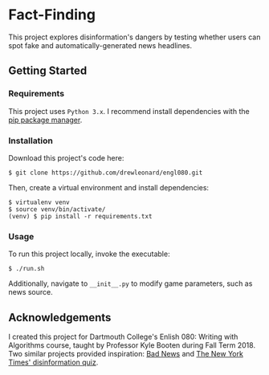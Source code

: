 # Fact-Finding

This project explores disinformation's dangers by testing whether users can spot fake and automatically-generated news headlines.

## Getting Started

### Requirements

This project uses `Python 3.x`. I recommend install dependencies with the [pip package manager](https://pip.pypa.io/en/stable/installing/).

### Installation

Download this project's code here:
```
$ git clone https://github.com/drewleonard/engl080.git
```
Then, create a virtual environment and install dependencies:
```
$ virtualenv venv
$ source venv/bin/activate/
(venv) $ pip install -r requirements.txt
```

### Usage
To run this project locally, invoke the executable:
```
$ ./run.sh
```
Additionally, navigate to `__init__.py` to modify game parameters, such as news source.

## Acknowledgements

I created this project for Dartmouth College's Enlish 080: Writing with Algorithms course, taught by Professor Kyle Booten during Fall Term 2018. Two similar projects provided inspiration: [Bad News](https://getbadnews.com/#intro) and [The New York Times' disinformation quiz](https://www.nytimes.com/interactive/2018/09/04/technology/facebook-influence-campaigns-quiz.html).